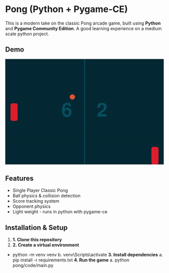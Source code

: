# Pong (Python + Pygame-CE)
This is a modern take on the classic Pong arcade game, built using **Python** and **Pygame Community Edition**.
A good learning experience on a medium scale python project.

## Demo
![Gameplay Demo](media/Pong%20GIF.gif)
## Features
 - Single Player Classic Pong
 - Ball physics & collision detection
 - Score tracking system
 - Opponent physics
 - Light weight - runs in python with pygame-ce
## Installation & Setup
1. **1. Clone this repository**
2. **2. Create a virtual environment**
 - python -m venv venv
    b. venv\Scripts\activate
**3. Install dependencies**
    a. pip install -r requirements.txt
**4. Run the game**
    a. python pong/code/main.py
    
